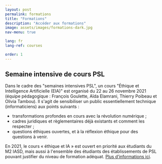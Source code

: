 ```yaml
---
layout: post
permalink: formations
title: "Formations"
description: "Accéder aux formations"
image: assets/images/formations-dark.jpg  
nav-menu: true

lang: fr
lang-ref: courses

order: 1
---
```

## Semaine intensive de cours PSL

Dans le cadre des "semaines intensives PSL", un cours "Éthique et Intelligence Artificielle (EIA)" est organisé du 22 au 26 novembre 2021 (équipe pédagogique : François Goulette, Aïda Elamrani, Thierry Poibeau et Olivia Tambou). Il s'agit de sensibiliser un public essentiellement technique (informaticiens) aux points suivants  :
* transformations profondes en cours avec la révolution numérique ;
* cadres juridiques et règlementaires déjà existants et comment les respecter ;
* questions éthiques ouvertes, et à la réflexion éthique pour des questions à venir.

En 2021, le cours « éthique et IA » est ouvert en priorité aux étudiants du M2 IASD, mais aussi à l'ensemble des étudiants des établissements de PSL pouvant justifier du niveau de formation adéquat. [Plus d’informations ici](https://www.pslweek.fr/index.php?course=644).
